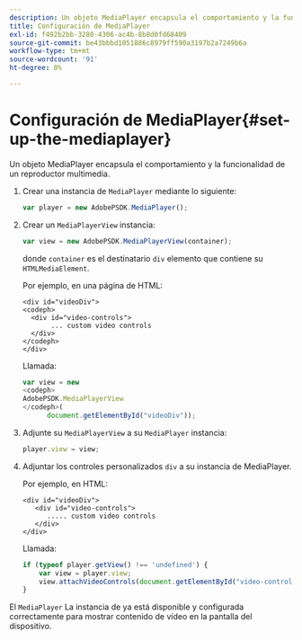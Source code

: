 ```yaml
---
description: Un objeto MediaPlayer encapsula el comportamiento y la funcionalidad de un reproductor multimedia.
title: Configuración de MediaPlayer
exl-id: f492b2bb-3280-4306-ac4b-8b8d0fd68409
source-git-commit: be43bbbd1051886c8979ff590a3197b2a7249b6a
workflow-type: tm+mt
source-wordcount: '91'
ht-degree: 0%

---
```


# Configuración de MediaPlayer{#set-up-the-mediaplayer}

Un objeto MediaPlayer encapsula el comportamiento y la funcionalidad de un reproductor multimedia.

1. Crear una instancia de `MediaPlayer` mediante lo siguiente:

   ```js
   var player = new AdobePSDK.MediaPlayer();
   ```

1. Crear un `MediaPlayerView` instancia:

   ```js
   var view = new AdobePSDK.MediaPlayerView(container);
   ```

   donde `container` es el destinatario `div` elemento que contiene su `HTMLMediaElement`.

   Por ejemplo, en una página de HTML:

   ```
   <div id="videoDiv"> 
   <codeph>
     <div id="video-controls"> 
          ... custom video controls 
     </div> 
   </codeph> 
   </div>
   ```

   Llamada:

   ```js
   var view = new  
   <codeph>
   AdobePSDK.MediaPlayerView 
   </codeph>( 
         document.getElementById("videoDiv"));  
   ```

1. Adjunte su `MediaPlayerView` a su `MediaPlayer` instancia:

   ```js
   player.view = view;
   ```

1. Adjuntar los controles personalizados `div` a su instancia de MediaPlayer.

   Por ejemplo, en HTML:

   ```
   <div id="videoDiv"> 
      <div id="video-controls"> 
         ..... custom video controls 
      </div> 
   </div>
   ```

   Llamada:

   ```js
   if (typeof player.getView() !== 'undefined') { 
       var view = player.view; 
       view.attachVideoControls(document.getElementById("video-controls")); 
   }
   ```

El `MediaPlayer` La instancia de ya está disponible y configurada correctamente para mostrar contenido de vídeo en la pantalla del dispositivo.
